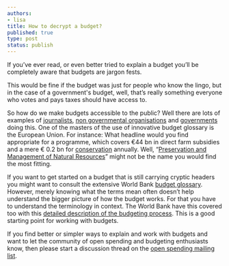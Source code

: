 ```yaml
---
authors:
- lisa
title: How to decrypt a budget?
published: true
type: post
status: publish
---
```

If you’ve ever read, or even better tried to explain a budget you’ll be completely aware that budgets are jargon fests.  

This would be fine if the budget was just for people who know the lingo, but in the case of a government's budget, well, that’s really something everyone who votes and pays taxes should have access to. 

So how do we make budgets accessible to the public? Well there are lots of examples of [journalists](http://www.fsteurope.com/news/is-cash-becoming-extinct/), [non governmental organisations](http://twaweza.org/uploads/flash/budget-visualization-kenya-000/Kenya.html#/home/split=Purpose&spending=Actual&viewType=Bubbles&year=2002-03) and [governments](http://www.flickr.com/photos/hmtreasury/sets/72157632177938360/) doing this. One of the masters of the use of innovative budget glossary is the European Union. For instance: What headline would you find appropriate for a programme, which covers €44 bn in direct farm subsidies and a mere € 0.2 bn for [conservation](http://ec.europa.eu/environment/life/) annually. Well, “[Preservation and Management of Natural Resources](http://ec.europa.eu/budget/financialreport/expenditure/naturalresources/index_en.html)” might not be the name you would find the most fitting.  

If you want to get started on a budget that is still carrying cryptic headers you might want to consult the extensive World Bank [budget glossary](https://docs.google.com/file/d/0B1gQoR-EKl_xdHJhRDlTTkc5WDA/edit). However, merely knowing what the terms mean often doesn’t help understand the bigger picture of how the budget works. For that you have to understand the terminology in context. The World Bank have this covered too with this [detailed description of the budgeting process](https://docs.google.com/file/d/0B1gQoR-EKl_xNUVYb1d2RTdjMFk/edit). This is a good starting point for working with budgets. 

If you find better or simpler ways to explain and work with budgets and want to let the community of open spending and budgeting enthusiasts know, then please start a discussion thread on the [open spending mailing list](http://lists.okfn.org/mailman/listinfo/openspending).  
